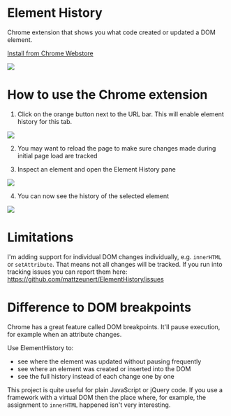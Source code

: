 # Element History

Chrome extension that shows you what code created or updated a DOM element.

[Install from Chrome Webstore](https://chrome.google.com/webstore/detail/elementhistory/idhhmihgigngdppfpklkdklfaikkecge)

![](https://user-images.githubusercontent.com/1303660/31580845-d1f79c8e-b120-11e7-9ff9-caa622b6f77a.png)

# How to use the Chrome extension

1. Click on the orange button next to the URL bar. This will enable element history for this tab.

![](https://user-images.githubusercontent.com/1303660/31580908-54e79f08-b122-11e7-9657-87dabf06266b.png)

2. You may want to reload the page to make sure changes made during initial page load are tracked

3. Inspect an element and open the Element History pane

![](https://user-images.githubusercontent.com/1303660/31580906-4167262e-b122-11e7-9406-c0b7fc9ef05a.png)

4. You can now see the history of the selected element

![](https://user-images.githubusercontent.com/1303660/31580915-a74970e6-b122-11e7-8247-ea1b6b4390a2.png)

# Limitations

I'm adding support for individual DOM changes individually, e.g. `innerHTML` or `setAttribute`. That means not all changes will be tracked. If you run into tracking issues you can report them here: https://github.com/mattzeunert/ElementHistory/issues

# Difference to DOM breakpoints

Chrome has a great feature called DOM breakpoints. It'll pause execution, for example when an attribute changes.

Use ElementHistory to:
- see where the element was updated without pausing frequently
- see where an element was created or inserted into the DOM
- see the full history instead of each change one by one

This project is quite useful for plain JavaScript or jQuery code. If you use a framework with a virtual DOM then the place where, for example, the assignment to `innerHTML` happened isn't very interesting.
